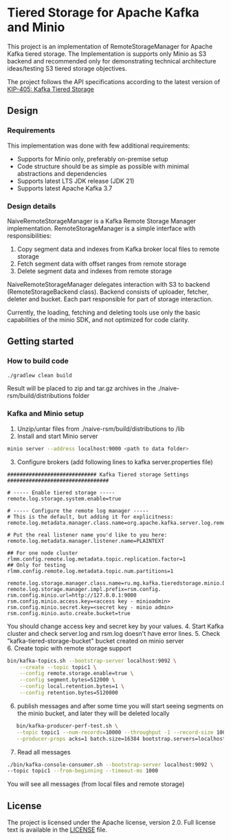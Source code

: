 # Tiered Storage for Apache Kafka and Minio
This project is an implementation of RemoteStorageManager for Apache Kafka tiered storage.
The Implementation is supports only Minio as S3 backend and recommended only for
demonstrating technical architecture ideas/testing S3 tiered storage objectives.

The project follows the API specifications according to the latest version of 
[KIP-405: Kafka Tiered Storage](https://cwiki.apache.org/confluence/display/KAFKA/KIP-405%3A+Kafka+Tiered+Storage)

## Design

### Requirements
This implementation was done with few additional requirements:
* Supports for Minio only, preferably on-premise setup 
* Code structure should be as simple as possible with minimal abstractions and dependencies
* Supports latest LTS JDK release (JDK 21)
* Supports latest Apache Kafka 3.7

### Design details
NaiveRemoteStorageManager is a Kafka Remote Storage Manager implementation.
RemoteStorageManager is a simple interface with responsibilities:
1. Copy segment data and indexes from Kafka broker local files to remote storage
2. Fetch segment data with offset ranges from remote storage
3. Delete segment data and indexes from remote storage

NaiveRemoteStorageManager delegates interaction with S3 to backend (RemoteStorageBackend class).
Backend consists of uploader, fetcher, deleter and bucket. Each part responsible for 
part of storage interaction.

Currently, the loading, fetching and deleting tools use only the basic capabilities of the minio SDK, and not
optimized for code clarity.


## Getting started
### How to build code
```bash
./gradlew clean build
```
Result will be placed to zip and tar.gz archives in the 
./naive-rsm/build/distributions folder

### Kafka and Minio setup
1. Unzip/untar files from ./naive-rsm/build/distributions to <Kafka folder>/lib
2. Install and start Minio server 
```bash
minio server --address localhost:9000 <path to data folder>
```
3. Configure brokers (add following lines to kafka server.properties file)
```properties
############################# Kafka Tiered storage Settings #################################

# ----- Enable tiered storage -----
remote.log.storage.system.enable=true

# ----- Configure the remote log manager -----
# This is the default, but adding it for explicitness:
remote.log.metadata.manager.class.name=org.apache.kafka.server.log.remote.metadata.storage.TopicBasedRemoteLogMetadataManager

# Put the real listener name you'd like to you here:
remote.log.metadata.manager.listener.name=PLAINTEXT

## For one node cluster
rlmm.config.remote.log.metadata.topic.replication.factor=1
## Only for testing
rlmm.config.remote.log.metadata.topic.num.partitions=1

remote.log.storage.manager.class.name=ru.mg.kafka.tieredstorage.minio.DeferredInitRsm
remote.log.storage.manager.impl.prefix=rsm.config.
rsm.config.minio.url=http://127.0.0.1:9000
rsm.config.minio.access.key=<access key - minioadmin>
rsm.config.minio.secret.key=<secret key - minio admin>
rsm.config.minio.auto.create.bucket=true
```
You should change access key and secret key by your values. 
4. Start Kafka cluster and check server.log and rsm.log doesn't have error lines.
5. Check "kafka-tiered-storage-bucket" bucket created on minio server  
6. Create topic with remote storage support
```bash
bin/kafka-topics.sh --bootstrap-server localhost:9092 \
    --create --topic topic1 \
    --config remote.storage.enable=true \
    --config segment.bytes=512000 \
    --config local.retention.bytes=1 \
    --config retention.bytes=5120000
```
6. publish messages and after some time you will start seeing segments on 
the minio bucket, and later they will be deleted locally
```bash
   bin/kafka-producer-perf-test.sh \
   --topic topic1 --num-records=10000 --throughput -1 --record-size 1000 \
   --producer-props acks=1 batch.size=16384 bootstrap.servers=localhost:9092
```
7. Read all messages 
```bash
./bin/kafka-console-consumer.sh --bootstrap-server localhost:9092 \
--topic topic1 --from-beginning --timeout-ms 1000
```
You will see all messages (from local files and remote storage)

## License
The project is licensed under the Apache license, version 2.0. Full license text is available 
in the [LICENSE](LICENSE) file.